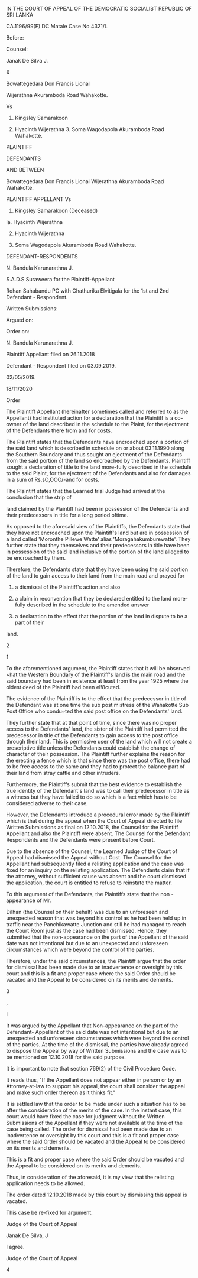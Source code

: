 IN THE COURT OF APPEAL OF THE DEMOCRATIC SOCIALIST REPUBLIC OF SRI LANKA

CA.1196/99(F) DC Matale Case No.4321/L

Before:

Counsel:

Janak De Silva J.

&

Bowattegedara Don Francis Lional

Wijerathna Akuramboda Road Wahakotte.

Vs

1. Kingsley Samarakoon

2. Hyacinth Wijerathna 3. Soma Wagodapola Akuramboda Road Wahakotte.

PLAINTIFF

DEFENDANTS

AND BETWEEN

Bowattegedara Don Francis Lional Wijerathna Akuramboda Road Wahakotte.

PLAINTIFF APPELLANT Vs

1. Kingsley Samarakoon (Deceased)

la. Hyacinth Wijerathna

2. Hyacinth Wijerathna

3. Soma Wagodapola Akuramboda Road Wahakotte.

DEFENDANT-RESPONDENTS

N. Bandula Karunarathna J.

S.A.D.S.Suraweera for the Plaintiff-Appellant

Rohan Sahabandu PC with Chathurika Elvitigala for the 1st and 2nd Defendant - Respondent.

Written Submissions:

Argued on:

Order on:

N. Bandula Karunarathna J.

Plaintiff Appellant filed on 26.11.2018

Defendant - Respondent filed on 03.09.2019.

02/05/2019.

18/11/2020

Order

The Plaintiff Appellant (hereinafter sometimes called and referred to as the Appellant) had instituted action for a declaration that the Plaintiff is a co-owner of the land described in the schedule to the Plaint, for the ejectment of the Defendants there from and for costs.

The Plaintiff states that the Defendants have encroached upon a portion of the said land which is described in schedule on or about 03.11.1990 along the Southern Boundary and thus sought an ejectment of the Defendants from the said portion of the land so encroached by the Defendants. Plaintiff sought a declaration of title to the land more-fully described in the schedule to the said Plaint, for the ejectment of the Defendants and also for damages in a sum of Rs.sO,OOO/-and for costs.

The Plaintiff states that the Learned trial Judge had arrived at the conclusion that the strip of

land claimed by the Plaintiff had been in possession of the Defendants and their predecessors in title for a long period oftime.

As opposed to the aforesaid view of the Plaintiffs, the Defendants state that they have not encroached upon the Plaintiff's land but are in possession of a land called 'Moronthe Pillewe Watte' alias 'Moragahakumburewatte'. They further state that they themselves and their predecessors in title have been in possession of the said land inclusive of the portion of the land alleged to be encroached by them.

Therefore, the Defendants state that they have been using the said portion of the land to gain access to their land from the main road and prayed for

1. a dismissal of the Plaintiff's action and also

2. a claim in reconvention that they be declared entitled to the land more-fully described in the schedule to the amended answer

3. a declaration to the effect that the portion of the land in dispute to be a part of their

land.

2

1

To the aforementioned argument, the Plaintiff states that it will be observed ~hat the Western Boundary of the Plaintiff's land is the main road and the said boundary had been in existence at least from the year 1925 where the oldest deed of the Plaintiff had been el!8cuted.

The evidence of the Plaintiff is to the effect that the predecessor in title of the Defendant was at one time the sub post mistress of the Wahakotte Sub Post Office who condu~ted the said post office on the Defendants' land.

They further state that at that point of time, since there was no proper access to the Defendants' land, the sister of the Plaintiff had permitted the predecessor in title of the Defendants to gain access to the post office through their land. This is permissive user of the land which will not create a prescriptive title unless the Defendants could establish the change of character of their possession. The Plaintiff further explains the reason for the erecting a fence which is that since there was the post office, there had to be free access to the same and they had to protect the balance part of their land from stray cattle and other intruders.

Furthermore, the Plaintiffs submit that the best evidence to establish the true identity of the Defendant's land was to call their predecessor in title as a witness but they have failed to do so which is a fact which has to be considered adverse to their case.

However, the Defendants introduce a procedural error made by the Plaintiff which is that during the appeal when the Court of Appeal directed to file Written Submissions as final on 12.10.2018, the Counsel for the Plaintiff Appellant and also the Plaintiff were absent. The Counsel for the Defendant Respondents and the Defendants were present before Court.

Due to the absence of the Counsel, the Learned Judge of the Court of Appeal had dismissed the Appeal without Cost. The Counsel for the Appellant had subsequently filed a relisting application and the case was fixed for an inquiry on the relisting application. The Defendants claim that if the attorney, without sufficient cause was absent and the court dismissed the application, the court is entitled to refuse to reinstate the matter.

To this argument of the Defendants, the Plaintiffs state that the non -appearance of Mr.

Dilhan (the Counsel on their behalf) was due to an unforeseen and unexpected reason that was beyond his control as he had been held up in traffic near the Panchikawatte Junction and still he had managed to reach the Court Room just as the case had been dismissed. Hence, they submitted that the non-appearance on the part of the Appellant of the said date was not intentional but due to an unexpected and unforeseen circumstances which were beyond the control of the parties.

Therefore, under the said circumstances, the Plaintiff argue that the order for dismissal had been made due to an inadvertence or oversight by this court and this is a fit and proper case where the said Order should be vacated and the Appeal to be considered on its merits and demerits.

3

,

I

It was argued by the Appellant that Non-appearance on the part of the Defendant- Appellant of the said date was not intentional but due to an unexpected and unforeseen circumstances which were beyond the control of the parties. At the time of the dismissal, the parties have already agreed to dispose the Appeal by way of Written Submissions and the case was to be mentioned on 12.10.2018 for the said purpose.

It is important to note that section 769(2) of the Civil Procedure Code.

It reads thus, "If the Appellant does not appear either in person or by an Attorney-at-law to support his appeal, the court shall consider the appeal and make such order thereon as it thinks fit."

It is settled law that the order to be made under such a situation has to be after the consideration of the merits of the case. In the instant case, this court would have fixed the case for judgment without the Written Submissions of the Appellant if they were not available at the time of the case being called. The order for dismissal had been made due to an inadvertence or oversight by this court and this is a fit and proper case where the said Order should be vacated and the Appeal to be considered on its merits and demerits.

This is a fit and proper case where the said Order should be vacated and the Appeal to be considered on its merits and demerits.

Thus, in consideration of the aforesaid, it is my view that the relisting application needs to be allowed.

The order dated 12.10.2018 made by this court by dismissing this appeal is vacated.

This case be re-fixed for argument.

Judge of the Court of Appeal

Janak De Silva, J

I agree.

Judge of the Court of Appeal

4